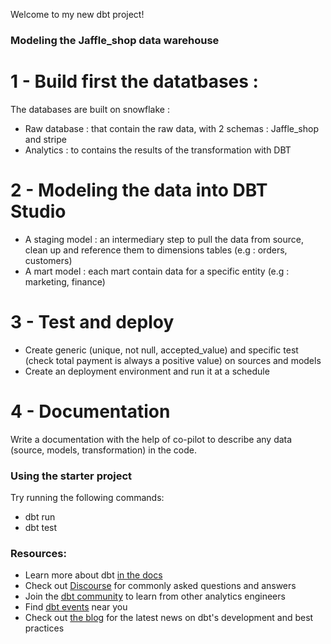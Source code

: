 Welcome to my new dbt project!

### Modeling the Jaffle_shop data warehouse 

# 1 - Build first the datatbases : 
The databases are built on snowflake : 
- Raw database : that contain the raw data,  with 2 schemas : Jaffle_shop and stripe 
- Analytics : to contains the results of the transformation with DBT

# 2 - Modeling the data into DBT Studio
- A staging model : an intermediary step to pull the data from source, clean up and reference them to dimensions tables (e.g : orders, customers)
- A mart model : each mart contain data for a specific entity (e.g : marketing, finance)

# 3 - Test and deploy 
- Create generic (unique, not null, accepted_value) and specific test (check total payment is always a positive value) on sources and models 
- Create an deployment environment and run it at a schedule

# 4 - Documentation
Write a documentation with the help of co-pilot to describe any data (source, models, transformation) in the code. 


### Using the starter project

Try running the following commands:
- dbt run
- dbt test


### Resources:
- Learn more about dbt [in the docs](https://docs.getdbt.com/docs/introduction)
- Check out [Discourse](https://discourse.getdbt.com/) for commonly asked questions and answers
- Join the [dbt community](https://getdbt.com/community) to learn from other analytics engineers
- Find [dbt events](https://events.getdbt.com) near you
- Check out [the blog](https://blog.getdbt.com/) for the latest news on dbt's development and best practices
